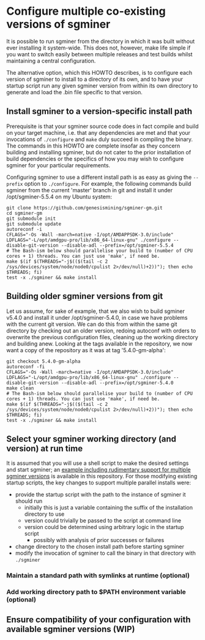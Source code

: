 # Configure multiple co-existing versions of sgminer

It is possible to run sgminer from the directory in which it was built without ever installing it system-wide. This does not,
however, make life simple if you want to switch easily between multiple releases and test builds whilst maintaining a central 
configuration. 

The alternative option, which this HOWTO describes, is to configure each version of sgminer to install to a directory of its own, and to have your startup
script run any given sgminer version from within its own directory to generate and load the .bin file specific to that 
version.

## Install sgminer to a version-specific install path

Prerequisite is that your sgminer source code does in fact compile and build on your target machine, i.e. that any dependencies 
are met and that your invocations of `./configure` and `make` duly succeed in compiling the binary. The commands in this HOWTO 
are complete insofar as they concern building and installing sgminer, but do not cater to the prior installation of build 
dependencies or the specifics of how you may wish to configure sgminer for your particular requirements.

Configuring sgminer to use a different install path is as easy as giving the `--prefix` option to `./configure`. For example, the following commands build sgminer from the current 'master' branch in git and install it under 
/opt/sgminer-5.5.4 on my Ubuntu system:

```
git clone https://github.com/genesismining/sgminer-gm.git
cd sgminer-gm
git submodule init
git submodule update
autoreconf -i
CFLAGS="-Os -Wall -march=native -I/opt/AMDAPPSDK-3.0/include" LDFLAGS="-L/opt/amdgpu-pro/lib/x86_64-linux-gnu" ./configure --disable-git-version --disable-adl --prefix=/opt/sgminer-5.5.4
# The Bash-ism below should parallelise your build to (number of CPU cores + 1) threads. You can just use 'make', if need be.
make $(if $(THREADS="-j$(($(tail -c 2 /sys/devices/system/node/node0/cpulist 2>/dev/null)+2))"); then echo $THREADS; fi)
test -x ./sgminer && make install
```
## Building older sgminer versions from git

Let us assume, for sake of example, that we also wish to build sgminer v5.4.0 and install it under /opt/sgminer-5.4.0, in case we
have problems with the current git version. We can do this from within the same git directory by checking out an older version,
redoing autoconf with orders to overwrite the previous configuration files, cleaning up the working directory and building anew. Looking at the tags available
in the repository, we now want a copy of the repository as it was at tag '5.4.0-gm-alpha': 

```
git checkout 5.4.0-gm-alpha
autoreconf -fi
CFLAGS="-Os -Wall -march=native -I/opt/AMDAPPSDK-3.0/include" LDFLAGS="-L/opt/amdgpu-pro/lib/x86_64-linux-gnu" ./configure --disable-git-version --disable-adl --prefix=/opt/sgminer-5.4.0
make clean
# The Bash-ism below should parallelise your build to (number of CPU cores + 1) threads. You can just use 'make', if need be.
make $(if $(THREADS="-j$(($(tail -c 2 /sys/devices/system/node/node0/cpulist 2>/dev/null)+2))"); then echo $THREADS; fi)
test -x ./sgminer && make install
```

## Select your sgminer working directory (and version) at run time

It is assumed that you will use a shell script to make the desired settings and start sgminer; an [example including rudimentary support for multiple sgminer versions](https://github.com/magick777/sgminer-recipes/blob/master/sgminer-start-screen-example) is available in this repository. For those modifying existing startup scripts, the key changes to support multiple parallel installs were:

- provide the startup script with the path to the instance of sgminer it should run
    - initially this is just a variable containing the suffix of the installation directory to use
    - version could trivially be passed to the script at command line
    - version could be determined using arbitrary logic in the startup script
        - possibly with analysis of prior successes or failures
- change directory to the chosen install path before starting sgminer
- modify the invocation of sgminer to call the binary in that directory with `./sgminer` 
        


### Maintain a standard path with symlinks at runtime (optional)

### Add working directory path to $PATH environment variable (optional)




## Ensure compatibility of your configuration with available sgminer versions (WIP)
